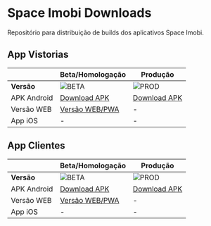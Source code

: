 # Space Imobi Downloads

Repositório para distribuição de builds dos aplicativos Space Imobi.

## App Vistorias 

|         | Beta/Homologação                                                                      | Produção                                                                     |
| ----------- | ------------------------------------------------------------------------------------- | ---------------------------------------------------------------------------- |
| **Versão** | ![BETA](https://img.shields.io/badge/dynamic/json?label=versão&query=$.version&url=https://spaceimobi.github.io/public/spaceimobi-vistorias-beta.json&color=green)  | ![PROD](https://img.shields.io/badge/dynamic/json?label=versão&query=$.version&url=https://spaceimobi.github.io/public/spaceimobi-vistorias.json&color=lemon) |
| APK Android | [Download APK](https://spaceimobi.github.io/public/spaceimobi-vistorias-beta.apk) | [Download APK](https://spaceimobi.github.io/public/spaceimobi-vistorias.apk) |
| Versão WEB  | [Versão WEB/PWA](https://spaceimobi.github.io/vistorias/)                                 | -                                                                            |
| App iOS     | -                                                                                     | -                                                                            |

## App Clientes

|         | Beta/Homologação                                                                     | Produção                                                                        |
| ----------- | ------------------------------------------------------------------------------------ | ------------------------------------------------------------------------------- |
| **Versão** | ![BETA](https://img.shields.io/badge/dynamic/json?label=versão&query=$.version&url=https://spaceimobi.github.io/public/spaceimobi-clientes-beta.json&color=green)  | ![PROD](https://img.shields.io/badge/dynamic/json?label=versão&query=$.version&url=https://spaceimobi.github.io/public/spaceimobi-clientes.json&color=lemon) |
| APK Android | [Download APK](https://spaceimobi.github.io/public/spaceimobi-clientes-beta.apk) | [Download APK](https://spaceimobi.github.io/public/spaceimobi-clientes.apk)<br> |
| Versão WEB  | [Versão WEB/PWA](https://spaceimobi.github.io/clientes/)                                 | -                                                                               |
| App iOS     | -                                                                                    | -                                                                               |
